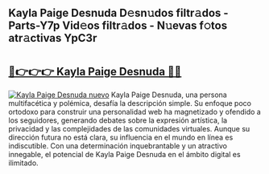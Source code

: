 ## Kayla Paige Desnuda D𝚎sn𝚞dos filtr𝚊dos - Parts-Y7p Vid𝚎os filtr𝚊dos - N𝚞evas f𝚘tos atr𝚊ctivas YpC3r

# <h2><a href="http://mb94c4.tromn.icu/?c=Kayla+Paige+Desnuda">🔗👉👉👉 Kayla Paige Desnuda 🔗🔗</a></h2>

[![Kayla Paige Desnuda nuevo](https://i.imgur.com/pEAQMta.gif)](http://mb94c4.tromn.icu/?c=Kayla+Paige+Desnuda)
Kayla Paige Desnuda, una persona multifacética y polémica, desafía la descripción simple. Su enfoque poco ortodoxo para construir una personalidad web ha magnetizado y ofendido a los seguidores, generando debates sobre la expresión artística, la privacidad y las complejidades de las comunidades virtuales. Aunque su dirección futura no está clara, su influencia en el mundo en línea es indiscutible. Con una determinación inquebrantable y un atractivo innegable, el potencial de Kayla Paige Desnuda en el ámbito digital es ilimitado.
